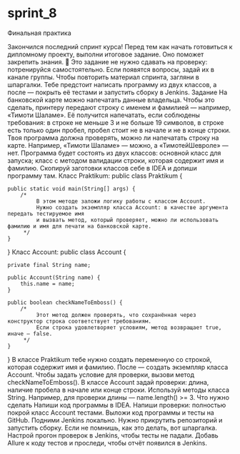 # sprint_8
Финальная практика

Закончился последний спринт курса! Перед тем как начать готовиться к дипломному проекту, выполни итоговое задание. Оно поможет закрепить знания.
📌 Это задание не нужно сдавать на проверку: потренируйся самостоятельно. Если появятся вопросы, задай их в канале группы.
Чтобы повторить материал спринта, загляни в шпаргалки.
Тебе предстоит написать программу из двух классов, а после — покрыть её тестами и запустить сборку в Jenkins.
Задание
На банковской карте можно напечатать данные владельца. Чтобы это сделать, принтеру передают строку с именем и фамилией — например, «Тимоти Шаламе». Её получится напечатать, если соблюдены требования: 
в строке не меньше 3 и не больше 19 символов,
в строке есть только один пробел,
пробел стоит не в начале и не в конце строки.
Твоя программа должна проверять, можно ли напечатать строку на карте. Например, «Тимоти Шаламе» — можно, а «ТимотейШевроле» — нет.
Программа будет состоять из двух классов:
основной класс для запуска;
класс с методом валидации строки, которая содержит имя и фамилию.
Скопируй заготовки классов себе в IDEA и допиши программу там.
Класс Praktikum:
public class Praktikum {

    public static void main(String[] args) {
        /*
             В этом методе заложи логику работы с классом Account.
             Нужно создать экземпляр класса Account: в качестве аргумента передать тестируемое имя 
             и вызвать метод, который проверяет, можно ли использовать фамилию и имя для печати на банковской карте.
         */
    }

} 
Класс Account:
public class Account {

    private final String name;

    public Account(String name) {
        this.name = name;
    }

    public boolean checkNameToEmboss() {
        /*
             Этот метод должен проверять, что сохранённая через конструктор строка соответствует требованиям.
             Если строка удовлетворяет условиям, метод возвращает true, иначе — false.
         */
    }

} 
В классе Praktikum тебе нужно создать переменную со строкой, которая содержит имя и фамилию. После — создать экземпляр класса Account.
Чтобы задать условие для проверки, вызови метод checkNameToEmboss().
В классе Account задай проверки: длина, наличие пробела в начале или конце строки. Используй методы класса String. Например, для проверки длины — name.length() >= 3.
Что нужно сделать
Напиши код программы в IDEA.
Напиши проверки: полностью покрой класс Account тестами.
Выложи код программы и тесты на GitHub.
Подними Jenkins локально. Нужно прикрутить репозиторий и запустить сборку. Если не помнишь, как это делать, вот шпаргалка.
Настрой прогон проверок в Jenkins, чтобы тесты не падали.
Добавь Allure к коду тестов и проследи, чтобы отчёт появился в Jenkins.
